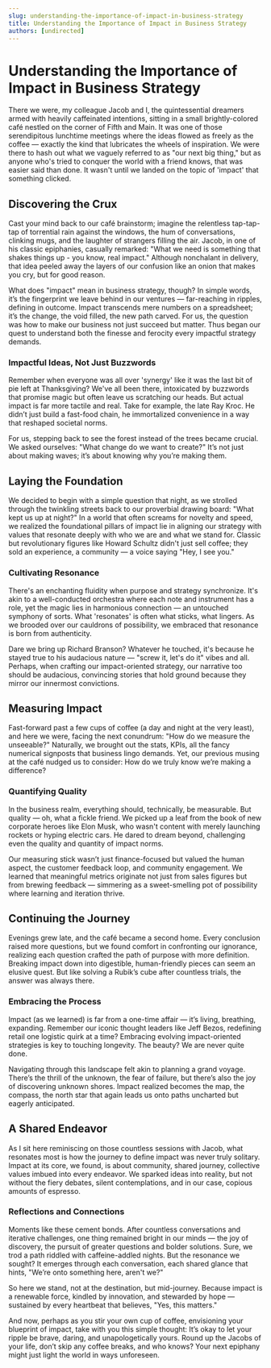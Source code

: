 ```yaml
---
slug: understanding-the-importance-of-impact-in-business-strategy
title: Understanding the Importance of Impact in Business Strategy
authors: [undirected]
---
```



# Understanding the Importance of Impact in Business Strategy

There we were, my colleague Jacob and I, the quintessential dreamers armed with heavily caffeinated intentions, sitting in a small brightly-colored café nestled on the corner of Fifth and Main. It was one of those serendipitous lunchtime meetings where the ideas flowed as freely as the coffee — exactly the kind that lubricates the wheels of inspiration. We were there to hash out what we vaguely referred to as "our next big thing," but as anyone who's tried to conquer the world with a friend knows, that was easier said than done. It wasn't until we landed on the topic of 'impact' that something clicked.

## Discovering the Crux 

Cast your mind back to our café brainstorm; imagine the relentless tap-tap-tap of torrential rain against the windows, the hum of conversations, clinking mugs, and the laughter of strangers filling the air. Jacob, in one of his classic epiphanies, casually remarked: "What we need is something that shakes things up - you know, real impact." Although nonchalant in delivery, that idea peeled away the layers of our confusion like an onion that makes you cry, but for good reason.

What does "impact" mean in business strategy, though? In simple words, it’s the fingerprint we leave behind in our ventures — far-reaching in ripples, defining in outcome. Impact transcends mere numbers on a spreadsheet; it’s the change, the void filled, the new path carved. For us, the question was how to make our business not just succeed but matter. Thus began our quest to understand both the finesse and ferocity every impactful strategy demands.

### Impactful Ideas, Not Just Buzzwords

Remember when everyone was all over 'synergy' like it was the last bit of pie left at Thanksgiving? We've all been there, intoxicated by buzzwords that promise magic but often leave us scratching our heads. But actual impact is far more tactile and real. Take for example, the late Ray Kroc. He didn’t just build a fast-food chain, he immortalized convenience in a way that reshaped societal norms.

For us, stepping back to see the forest instead of the trees became crucial. We asked ourselves: "What change do we want to create?" It’s not just about making waves; it’s about knowing why you’re making them.

## Laying the Foundation

We decided to begin with a simple question that night, as we strolled through the twinkling streets back to our proverbial drawing board: "What kept us up at night?" In a world that often screams for novelty and speed, we realized the foundational pillars of impact lie in aligning our strategy with values that resonate deeply with who we are and what we stand for. Classic but revolutionary figures like Howard Schultz didn't just sell coffee; they sold an experience, a community — a voice saying "Hey, I see you."

### Cultivating Resonance

There's an enchanting fluidity when purpose and strategy synchronize. It's akin to a well-conducted orchestra where each note and instrument has a role, yet the magic lies in harmonious connection — an untouched symphony of sorts. What 'resonates' is often what sticks, what lingers. As we brooded over our cauldrons of possibility, we embraced that resonance is born from authenticity.

Dare we bring up Richard Branson? Whatever he touched, it's because he stayed true to his audacious nature — "screw it, let's do it" vibes and all. Perhaps, when crafting our impact-oriented strategy, our narrative too should be audacious, convincing stories that hold ground because they mirror our innermost convictions.

## Measuring Impact

Fast-forward past a few cups of coffee (a day and night at the very least), and here we were, facing the next conundrum: "How do we measure the unseeable?" Naturally, we brought out the stats, KPIs, all the fancy numerical signposts that business lingo demands. Yet, our previous musing at the café nudged us to consider: How do we truly know we’re making a difference?

### Quantifying Quality

In the business realm, everything should, technically, be measurable. But quality — oh, what a fickle friend. We picked up a leaf from the book of new corporate heroes like Elon Musk, who wasn't content with merely launching rockets or hyping electric cars. He dared to dream beyond, challenging even the quality and quantity of impact norms.

Our measuring stick wasn’t just finance-focused but valued the human aspect, the customer feedback loop, and community engagement. We learned that meaningful metrics originate not just from sales figures but from brewing feedback — simmering as a sweet-smelling pot of possibility where learning and iteration thrive.

## Continuing the Journey

Evenings grew late, and the café became a second home. Every conclusion raised more questions, but we found comfort in confronting our ignorance, realizing each question crafted the path of purpose with more definition. Breaking impact down into digestible, human-friendly pieces can seem an elusive quest. But like solving a Rubik’s cube after countless trials, the answer was always there.

### Embracing the Process

Impact (as we learned) is far from a one-time affair — it’s living, breathing, expanding. Remember our iconic thought leaders like Jeff Bezos, redefining retail one logistic quirk at a time? Embracing evolving impact-oriented strategies is key to touching longevity. The beauty? We are never quite done.

Navigating through this landscape felt akin to planning a grand voyage. There’s the thrill of the unknown, the fear of failure, but there’s also the joy of discovering unknown shores. Impact realized becomes the map, the compass, the north star that again leads us onto paths uncharted but eagerly anticipated.

## A Shared Endeavor

As I sit here reminiscing on those countless sessions with Jacob, what resonates most is how the journey to define impact was never truly solitary. Impact at its core, we found, is about community, shared journey, collective values imbued into every endeavor. We sparked ideas into reality, but not without the fiery debates, silent contemplations, and in our case, copious amounts of espresso.

### Reflections and Connections

Moments like these cement bonds. After countless conversations and iterative challenges, one thing remained bright in our minds — the joy of discovery, the pursuit of greater questions and bolder solutions. Sure, we trod a path riddled with caffeine-addled nights. But the resonance we sought? It emerges through each conversation, each shared glance that hints, "We’re onto something here, aren't we?"

So here we stand, not at the destination, but mid-journey. Because impact is a renewable force, kindled by innovation, and stewarded by hope — sustained by every heartbeat that believes, "Yes, this matters."

And now, perhaps as you stir your own cup of coffee, envisioning your blueprint of impact, take with you this simple thought: It’s okay to let your ripple be brave, daring, and unapologetically yours. Round up the Jacobs of your life, don’t skip any coffee breaks, and who knows? Your next epiphany might just light the world in ways unforeseen. 
